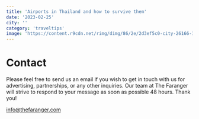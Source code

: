 ```yaml
---
title: 'Airports in Thailand and how to survive them'
date: '2023-02-25'
city: ''
category: 'traveltips'
image: 'https://content.r9cdn.net/rimg/dimg/86/2e/2d3ef5c0-city-26166-153e6c3d8ab.jpg?width=1200&height=630&xhint=1513&yhint=1022&crop=true'
---
```


# Contact

Please feel free to send us an email if you wish to get in touch with us for advertising, partnerships, or any other inquiries.
Our team at The Faranger will strive to respond to your message as soon as possible 48 hours. Thank you!

info@thefaranger.com
